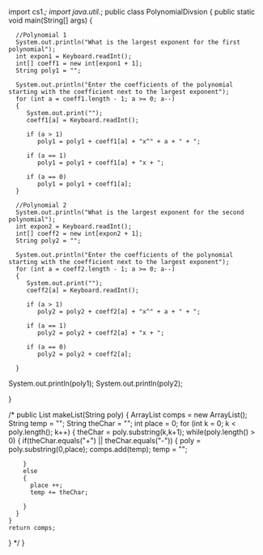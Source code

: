 import cs1.*;
import java.util.*;
public class PolynomialDivsion
{
 public static void main(String[] args)
   {
  
      //Polynomial 1
      System.out.println("What is the largest exponent for the first polynomial");
      int expon1 = Keyboard.readInt();
      int[] coeff1 = new int[expon1 + 1];
      String poly1 = "";
  
      System.out.println("Enter the coefficients of the polynomial starting with the coefficient next to the largest exponent");
      for (int a = coeff1.length - 1; a >= 0; a--)
      {
         System.out.print("");
         coeff1[a] = Keyboard.readInt();

         if (a > 1)
            poly1 = poly1 + coeff1[a] + "x^" + a + " + ";
            
         if (a == 1)
            poly1 = poly1 + coeff1[a] + "x + ";
            
         if (a == 0)
            poly1 = poly1 + coeff1[a];
      }
               
      //Polynomial 2
      System.out.println("What is the largest exponent for the second polynomial");
      int expon2 = Keyboard.readInt();
      int[] coeff2 = new int[expon2 + 1];
      String poly2 = "";
      
      System.out.println("Enter the coefficients of the polynomial starting with the coefficient next to the largest exponent");
      for (int a = coeff2.length - 1; a >= 0; a--)
      {
         System.out.print("");
         coeff2[a] = Keyboard.readInt();

         if (a > 1)
            poly2 = poly2 + coeff2[a] + "x^" + a + " + ";
            
         if (a == 1)
            poly2 = poly2 + coeff2[a] + "x + ";
            
         if (a == 0)
            poly2 = poly2 + coeff2[a];    
         
      }
   System.out.println(poly1);
   System.out.println(poly2);

   }
 
 /*
  public List makeList(String poly)
  {
  ArrayList<String> comps = new ArrayList<String>();
  String temp = "";
  String theChar = "";
  int place = 0;
    for (int k = 0; k < poly.length(); k++)
    {
    theChar = poly.substring(k,k+1);
      while(poly.length() > 0)
      {
        if(theChar.equals("+") || theChar.equals("-"))
        {
          poly = poly.substring(0,place);
          comps.add(temp);
          temp = "";
          
        }
        else
        {
          place ++;
          temp += theChar;
          
        }
      }
    }
    return comps;
  }
  */
}
